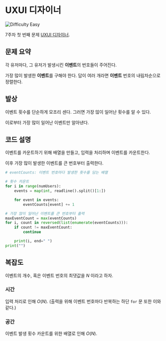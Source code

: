# UXUI 디자이너

![Difficulty Easy](https://img.shields.io/badge/Difficulty-Easy-green)

7주차 첫 번째 문제 [UXUI 디자이너][problem].

[problem]: https://edu.goorm.io/learn/lecture/33428/%EC%95%8C%EA%B3%A0%EB%A6%AC%EC%A6%98-%EB%A8%BC%EB%8D%B0%EC%9D%B4-%EC%B1%8C%EB%A6%B0%EC%A7%80-%EC%8B%9C%EC%A6%8C1/lesson/1684540/7%EC%A3%BC%EC%B0%A8-%EB%AC%B8%EC%A0%9C-1-uxui-%EB%94%94%EC%9E%90%EC%9D%B4%EB%84%88



## 문제 요약

각 유저마다, 그 유저가 발생시킨 **이벤트**의 번호들이 주어진다.

가장 많이 발생한 **이벤트**를 구해야 한다.
답이 여러 개라면 **이벤트** 번호의 내림차순으로 정렬한다.



## 발상

이벤트 횟수를 단순하게 모조리 센다.
그러면 가장 많이 일어난 횟수를 알 수 있다.

이로부터 가장 많이 일어난 이벤트만 알아낸다.



## 코드 설명

이벤트를 카운트하기 위해 배열을 만들고, 입력을 처리하며 이벤트를 카운트한다.

이후 가장 많이 발생한 이벤트를 큰 번호부터 출력한다.

```python
# eventCounts: 이벤트 번호마다 발생한 횟수를 담는 배열

# 횟수 카운트
for i in range(numUsers):
    events = map(int, readline().split()[1:])

    for event in events:
        eventCounts[event] += 1

# 가장 많이 일어난 이벤트를 큰 번호부터 출력
maxEventCount = max(eventCounts)
for i, count in reversed(list(enumerate(eventCounts))):
    if count != maxEventCount:
        continue

    print(i, end=" ")
print("")
```


## 복잡도

이벤트의 개수, 혹은 이벤트 번호의 최댓값을 $N$ 이라고 하자.



### 시간

입력 처리로 인해 $O(N)$.
(출력을 위해 이벤트 번호마다 반복하는 하단 `for` 문 또한 이와 같다.)



### 공간

이벤트 발생 횟수 카운트를 위한 배열로 인해 $O(N)$.
